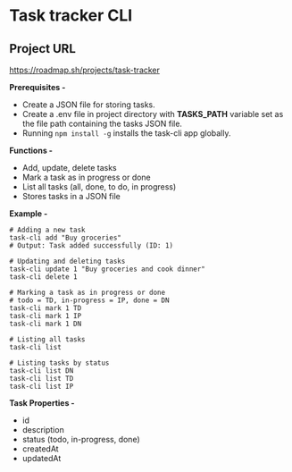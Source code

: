 # Task tracker CLI

## Project URL
https://roadmap.sh/projects/task-tracker

**Prerequisites -**
- Create a JSON file for storing tasks.
- Create a .env file in project directory with **TASKS_PATH** variable set as the file path containing the tasks JSON file.
- Running `npm install -g` installs the task-cli app globally.

**Functions -**

- Add, update, delete tasks
- Mark a task as in progress or done
- List all tasks (all, done, to do, in progress)
- Stores tasks in a JSON file

**Example -**

```
# Adding a new task
task-cli add "Buy groceries"
# Output: Task added successfully (ID: 1)

# Updating and deleting tasks
task-cli update 1 "Buy groceries and cook dinner"
task-cli delete 1

# Marking a task as in progress or done
# todo = TD, in-progress = IP, done = DN
task-cli mark 1 TD
task-cli mark 1 IP
task-cli mark 1 DN

# Listing all tasks
task-cli list

# Listing tasks by status
task-cli list DN
task-cli list TD
task-cli list IP
```

**Task Properties -**

- id
- description
- status (todo, in-progress, done)
- createdAt
- updatedAt

